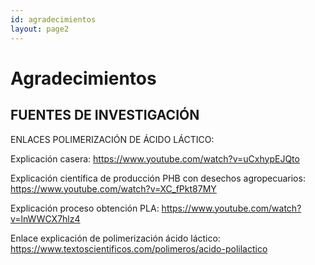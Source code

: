 ```yaml
---
id: agradecimientos
layout: page2
---
```

# Agradecimientos

## FUENTES DE INVESTIGACIÓN
ENLACES POLIMERIZACIÓN DE ÁCIDO LÁCTICO:

Explicación casera:
https://www.youtube.com/watch?v=uCxhypEJQto

Explicación científica de producción PHB con desechos agropecuarios:
https://www.youtube.com/watch?v=XC_fPkt87MY

Explicación proceso obtención PLA:
https://www.youtube.com/watch?v=lnWWCX7hlz4

Enlace explicación de polimerización ácido láctico:
https://www.textoscientificos.com/polimeros/acido-polilactico

